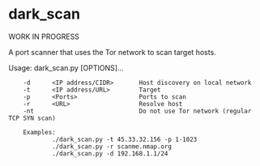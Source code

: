 # dark_scan
WORK IN PROGRESS

A port scanner that uses the Tor network to scan target hosts.

Usage: dark_scan.py [OPTIONS]...

        -d      <IP address/CIDR>       Host discovery on local network
        -t      <IP address/URL>        Target
        -p      <Ports>                 Ports to scan
        -r      <URL>                   Resolve host
        -nt                             Do not use Tor network (regular TCP SYN scan)

        Examples:
                ./dark_scan.py -t 45.33.32.156 -p 1-1023
                ./dark_scan.py -r scanme.nmap.org
                ./dark_scan.py -d 192.168.1.1/24

